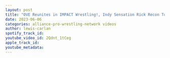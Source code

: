 ```yaml
---
layout: post
title: "OVE Reunites in IMPACT Wrestling!, Indy Sensation Rick Recon To IMPACT Wrestling? Plus More!"
date: 2023-06-06
categories: alliance-pro-wrestling-network videos
author: lewis-carlan
spotify_track_id: 
youtube_video_id: 2Qdnt_1tCeg
apple_track_id: 
youtube_metadata: 
---
```

